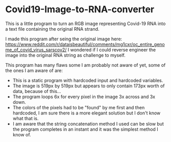 # Covid19-Image-to-RNA-converter
This is a little program to turn an RGB image representing Covid-19 RNA into a text file containing the original RNA strand.

I made this program after seing the original image here: https://www.reddit.com/r/dataisbeautiful/comments/mg1cxr/oc_entire_genome_of_covid_virus_sarscov2/
I wondered if I could reverse engineer the image into the original RNA string as challenge to myself.

This program has many flaws some I am probably not aware of yet, some of the ones I am aware of are:

* This is a static program with hardcoded input and hardcoded variables.
* The image is 519px by 519px but appears to only contain 173px worth of data, because of this...
* The program loops 6x for every pixel in the image 3x across and 3x down.
* The colors of the pixels had to be "found" by me first and then hardcoded, I am sure there is a more elegant solution but I don't know what that is.
* I am aware that the string concatenation method I used can be slow but the program completes in an instant and it was the simplest method I know of.
